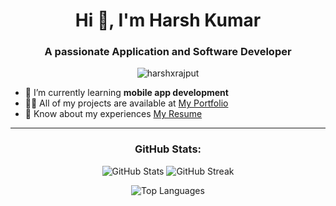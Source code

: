 <h1 align="center">Hi 👋, I'm Harsh Kumar</h1>
<h3 align="center">A passionate Application and Software Developer</h3>

<p align="center"> 
  <img src="https://komarev.com/ghpvc/?username=harshxrajput&label=Profile%20views&color=0e75b6&style=flat" alt="harshxrajput" /> 
</p>

- 🌱 I’m currently learning **mobile app development**  
- 👨‍💻 All of my projects are available at [My Portfolio](https://portfolio-lac-six-89.vercel.app/)  
- 📄 Know about my experiences [My Resume](https://drive.google.com/file/d/1uS8Fu_7REEyqlyDYyTInjResrHWTZ6Pd/view?usp=drive_link)  

---

<h3 align="center">GitHub Stats:</h3>
<p align="center">
  <img src="https://github-readme-stats.vercel.app/api?username=harshxrajput&show_icons=true&theme=radical&hide_border=true" alt="GitHub Stats" />
  <img src="https://github-readme-streak-stats.herokuapp.com/?user=harshxrajput&theme=radical&hide_border=true" alt="GitHub Streak" />
</p>
<p align="center">
  <img src="https://github-readme-stats.vercel.app/api/top-langs/?username=harshxrajput&layout=compact&theme=radical&hide_border=true" alt="Top Languages" />
</p>
